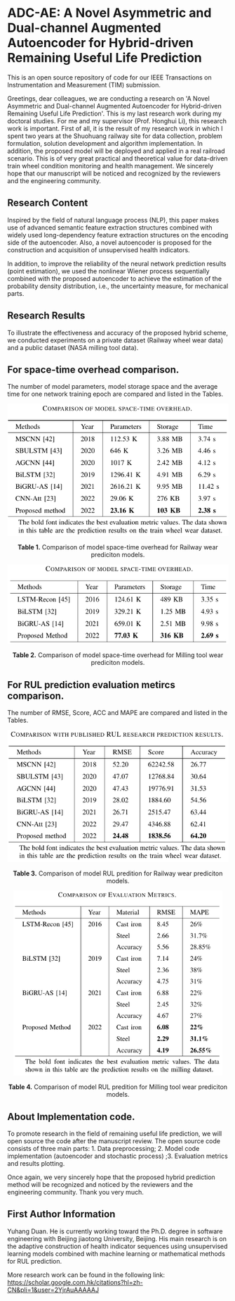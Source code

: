 # ADC-AE: A Novel Asymmetric and Dual-channel Augmented Autoencoder for Hybrid-driven Remaining Useful Life Prediction
This is an open source repository of code for our IEEE Transactions on Instrumentation and Measurement (TIM) submission.

Greetings, dear colleagues, we are conducting a research on 'A Novel Asymmetric and Dual-channel Augmented Autoencoder for Hybrid-driven Remaining Useful Life Prediction'. This is my last research work during my doctoral studies. For me and my supervisor (Prof. Honghui Li), this research work is important. First of all, it is the result of my research work in which I spent two years at the Shuohuang railway site for data collection, problem formulation, solution development and algorithm implementation. In addition, the proposed model will be deployed and applied in a real railroad scenario. This is of very great practical and theoretical value for data-driven train wheel condition monitoring and health management. We sincerely hope that our manuscript will be noticed and recognized by the reviewers and the engineering community.

## Research Content
Inspired by the field of natural language process (NLP), this paper makes use of advanced semantic feature extraction structures combined with widely used long-dependency feature extraction structures on the encoding side of the autoencoder. Also, a novel autoencoder is proposed for the construction and acquisition of unsupervised health indicators.

In addition, to improve the reliability of the neural network prediction results (point estimation), we used the nonlinear Wiener process sequentially combined with the proposed autoencoder to achieve the estimation of the probability density distribution, i.e., the uncertainty measure, for mechanical parts.

## Research Results
To illustrate the effectiveness and accuracy of the proposed hybrid scheme, we conducted experiments on a private dataset (Railway wheel wear data) and a public dataset (NASA milling tool data).

## For space-time overhead comparison. 

The number of model parameters, model storage space and the average time for one network training epoch are compared and listed in the Tables.

<p align="center">
<img src=".\imgs\Railway_dataset_space-time_compare.jpg" height = "300" alt="" align=center />
<br><br>
<b>Table 1.</b> Comparison of model space-time overhead for Railway wear prediciton models.
</p>

<p align="center">
<img src=".\imgs\Milling_dataset_space-time_compare.jpg" height = "180" alt="" align=center />
<br><br>
<b>Table 2.</b> Comparison of model space-time overhead for Milling tool wear prediciton models.
</p>

## For RUL prediction evaluation metircs comparison. 

The number of RMSE, Score, ACC and MAPE are compared and listed in the Tables.

<p align="center">
<img src=".\imgs\Railway_dataset_RUL_prediction_compare.jpg" height = "300" alt="" align=center />
<br><br>
<b>Table 3.</b> Comparison of model RUL predition for Railway wear prediciton models.
</p>

<p align="center">
<img src=".\imgs\Milling_dataset_RUL_prediction_compare.jpg" height = "420" alt="" align=center />
<br><br>
<b>Table 4.</b> Comparison of model RUL predition for Milling tool wear prediciton models.
</p>

## About Implementation code. 

To promote research in the field of remaining useful life prediction, we will open source the code after the manuscript review. The open source code consists of three main parts: 1. Data preprocessing; 2. Model code implementation (autoencoder and stochastic process) ;3. Evaluation metrics and results plotting.

Once again, we very sincerely hope that the proposed hybrid prediction method will be recognized and noticed by the reviewers and the engineering community. Thank you very much.

## First Author Information
Yuhang Duan. He is currently working toward the Ph.D. degree in software engineering with Beijing jiaotong University, Beijing. His main research is on the adaptive construction of health indicator sequences using unsupervised learning models combined with machine learning or mathematical methods for RUL prediction.

More research work can be found in the following link:
https://scholar.google.com.hk/citations?hl=zh-CN&pli=1&user=2YjrAuAAAAAJ
